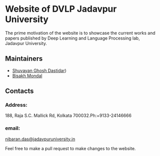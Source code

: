 # Website of DVLP Jadavpur University 


The prime motivation of the website is to showcase the current works and papers published by 
Deep Learning and Language Processing lab, Jadavpur University.

## Maintainers 

* [Shuvayan Ghosh Dastidar](http://github.com/thesyncoder/))
* [Bisakh Mondal](http://github.com/bisakhmondal/)


## Contacts


### Address:
188, Raja S.C. Mallick Rd,
Kolkata 700032.Ph:+9133-24146666
### email:
nibaran.das@jadavpuruniversity.in

Feel free to make a pull request to make changes to the website.
